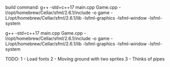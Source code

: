 build command: g++ -std=c++17 main.cpp Game.cpp -I/opt/homebrew/Cellar/sfml/2.6.1/include -o game  -L/opt/homebrew/Cellar/sfml/2.6.1/lib -lsfml-graphics -lsfml-window -lsfml-system


g++ -std=c++17 main.cpp Game.cpp -I/opt/homebrew/Cellar/sfml/2.6.1/include -o game  -L/opt/homebrew/Cellar/sfml/2.6.1/lib -lsfml-graphics -lsfml-window -lsfml-system



TODO: 
1 - Load fonts 
2 - Moving ground with two sprites 
3 - Thinks of pipes 
